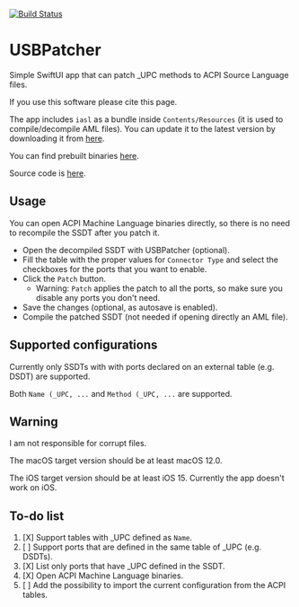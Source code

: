[![Build Status](https://github.com/foskvs/USBPatcher/workflows/Build/badge.svg?branch=main)](https://github.com/foskvs/USBPatcher/actions)

# USBPatcher

Simple SwiftUI app that can patch \_UPC methods to ACPI Source Language files.

If you use this software please cite this page.

The app includes `iasl` as a bundle inside `Contents/Resources` (it is used to compile/decompile AML files).
You can update it to the latest version by downloading it from [here](https://acpica.org/downloads).

You can find prebuilt binaries [here](https://github.com/macos86/ACPI-Tools-Binaries-generator).

Source code is [here](https://github.com/acpica/acpica).

## Usage

You can open ACPI Machine Language binaries directly, so there is no need to recompile the SSDT after you patch it.

 - Open the decompiled SSDT with USBPatcher (optional).
 - Fill the table with the proper values for `Connector Type` and select the checkboxes for the ports that you want to enable.
 - Click the `Patch` button.
   - Warning: `Patch` applies the patch to all the ports, so make sure you disable any ports you don't need.
 - Save the changes (optional, as autosave is enabled).
 - Compile the patched SSDT (not needed if opening directly an AML file).

## Supported configurations

Currently only SSDTs with with ports declared on an external table (e.g. DSDT) are supported.

Both `Name (_UPC, ...` and `Method (_UPC, ...` are supported.

## Warning

I am not responsible for corrupt files.

The macOS target version should be at least macOS 12.0.

The iOS target version should be at least iOS 15.
Currently the app doesn't work on iOS.

## To-do list

 1. [X] Support tables with \_UPC defined as `Name`.
 2. [ ] Support ports that are defined in the same table of \_UPC (e.g. DSDTs).
 3. [X] List only ports that have \_UPC defined in the SSDT.
 4. [X] Open ACPI Machine Language binaries.
 5. [ ] Add the possibility to import the current configuration from the ACPI tables.
